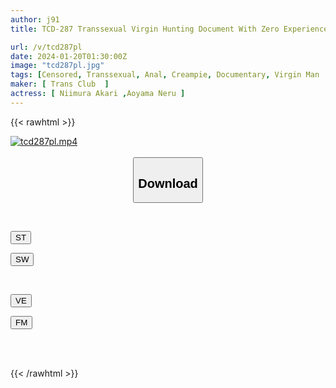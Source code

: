 ```yaml
---
author: j91
title: TCD-287 Transsexual Virgin Hunting Document With Zero Experience With Women Nell Aoyama Akari Niimura

url: /v/tcd287pl
date: 2024-01-20T01:30:00Z
image: "tcd287pl.jpg"
tags: [Censored, Transsexual, Anal, Creampie, Documentary, Virgin Man	]
maker: [ Trans Club  ]
actress: [ Niimura Akari ,Aoyama Neru ]
---
```



{{< rawhtml >}}

<div class="video" data-videoid="vQgo6oJo92I4ggb">
    <a href="javascript:;">
        <img src="/v/tcd287pl/tcd287pl.jpg" width="WIDTH" height="HEIGHT" alt="tcd287pl.mp4" loading="lazy">
    </a>
</div>

<script type="text/javascript" src="https://j91.asia/asset/on-demand-st.js"></script>

<br>
  <link rel="stylesheet" href="https://j91.asia/asset/bs5.css">
  
  <center>
  <button class="btn btn-primary" type="button" data-bs-toggle="collapse" data-bs-target=".multi-collapse" aria-expanded="false" aria-controls="multiCollapseExample1 multiCollapseExample2"><h2>Download</h2></button></center>
</p>
<div class="row">
  <div class="col">
    <div class="collapse multi-collapse" id="multiCollapseExample1">
      <div class="card card-body">
	      	      <br>
<div class="buttons">  
<p><a href="https://streamtape.to/v/vQgo6oJo92I4ggb" target="_blank"><button class="btn-hover color-3"><i class="fa fa-download"></i> ST</button></a></p>
<p><a href="https://flaswish.com/kcx2t8hzwlbb" target="_blank"><button class="btn-hover color-2"><i class="fa fa-download"></i> SW</button></a></p></div>
    </div>
  </div>
</div>
  <div class="col">
    <div class="collapse multi-collapse" id="multiCollapseExample2">
      <div class="card card-body">
	      <br>
<div class="buttons">
<p><a href="javascript:;" target="_blank"><button class="btn-hover color-9"><i class="fa fa-download"></i> VE</button></a></p>
<p><a href="javascript:;" target="_blank"><button class="btn-hover color-8"><i class="fa fa-download"></i> FM</button></a></p></div>
<br><br>
      </div>
    </div>
  </div>
</div>

{{< /rawhtml >}}